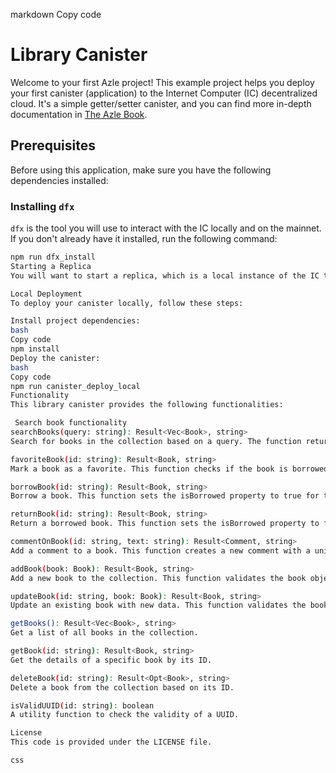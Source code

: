markdown
Copy code
# Library Canister

Welcome to your first Azle project! This example project helps you deploy your first canister (application) to the Internet Computer (IC) decentralized cloud. It's a simple getter/setter canister, and you can find more in-depth documentation in [The Azle Book](https://demergent-labs.github.io/azle/).

## Prerequisites

Before using this application, make sure you have the following dependencies installed:

### Installing `dfx`

`dfx` is the tool you will use to interact with the IC locally and on the mainnet. If you don't already have it installed, run the following command:

```bash
npm run dfx_install
Starting a Replica
You will want to start a replica, which is a local instance of the IC that you can deploy your canisters to. Run the following command to start the replica:

Local Deployment
To deploy your canister locally, follow these steps:

Install project dependencies:
bash
Copy code
npm install
Deploy the canister:
bash
Copy code
npm run canister_deploy_local
Functionality
This library canister provides the following functionalities:

 Search book functionality
searchBooks(query: string): Result<Vec<Book>, string>
Search for books in the collection based on a query. The function returns a list of books matching the query.

favoriteBook(id: string): Result<Book, string>
Mark a book as a favorite. This function checks if the book is borrowed and ensures you cannot mark borrowed books as favorites.

borrowBook(id: string): Result<Book, string>
Borrow a book. This function sets the isBorrowed property to true for the specified book.

returnBook(id: string): Result<Book, string>
Return a borrowed book. This function sets the isBorrowed property to false for the specified book.

commentOnBook(id: string, text: string): Result<Comment, string>
Add a comment to a book. This function creates a new comment with a unique ID and stores it with the book.

addBook(book: Book): Result<Book, string>
Add a new book to the collection. This function validates the book object and ensures required fields are provided.

updateBook(id: string, book: Book): Result<Book, string>
Update an existing book with new data. This function validates the book object and merges it with the existing book.

getBooks(): Result<Vec<Book>, string>
Get a list of all books in the collection.

getBook(id: string): Result<Book, string>
Get the details of a specific book by its ID.

deleteBook(id: string): Result<Opt<Book>, string>
Delete a book from the collection based on its ID.

isValidUUID(id: string): boolean
A utility function to check the validity of a UUID.

License
This code is provided under the LICENSE file.

css
